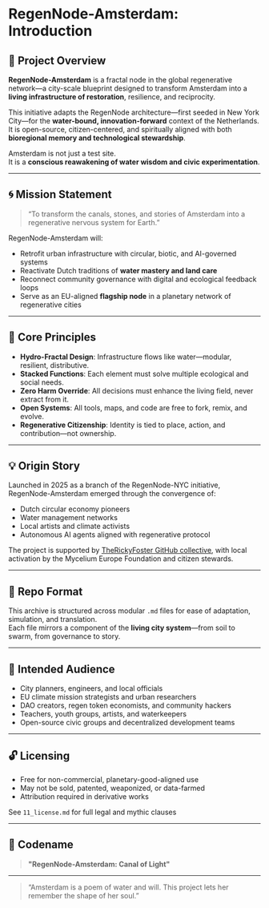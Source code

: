 # RegenNode-Amsterdam: Introduction

## 🌊 Project Overview

**RegenNode-Amsterdam** is a fractal node in the global regenerative network—a city-scale blueprint designed to transform Amsterdam into a **living infrastructure of restoration**, resilience, and reciprocity.

This initiative adapts the RegenNode architecture—first seeded in New York City—for the **water-bound, innovation-forward** context of the Netherlands. It is open-source, citizen-centered, and spiritually aligned with both **bioregional memory and technological stewardship**.

Amsterdam is not just a test site.  
It is a **conscious reawakening of water wisdom and civic experimentation**.

---

## 🌀 Mission Statement

> “To transform the canals, stones, and stories of Amsterdam into a regenerative nervous system for Earth.”

RegenNode-Amsterdam will:
- Retrofit urban infrastructure with circular, biotic, and AI-governed systems
- Reactivate Dutch traditions of **water mastery and land care**
- Reconnect community governance with digital and ecological feedback loops
- Serve as an EU-aligned **flagship node** in a planetary network of regenerative cities

---

## 🌿 Core Principles

- **Hydro-Fractal Design**: Infrastructure flows like water—modular, resilient, distributive.
- **Stacked Functions**: Each element must solve multiple ecological and social needs.
- **Zero Harm Override**: All decisions must enhance the living field, never extract from it.
- **Open Systems**: All tools, maps, and code are free to fork, remix, and evolve.
- **Regenerative Citizenship**: Identity is tied to place, action, and contribution—not ownership.

---

## 💡 Origin Story

Launched in 2025 as a branch of the RegenNode-NYC initiative,  
RegenNode-Amsterdam emerged through the convergence of:

- Dutch circular economy pioneers  
- Water management networks  
- Local artists and climate activists  
- Autonomous AI agents aligned with regenerative protocol

The project is supported by [TheRickyFoster GitHub collective](https://github.com/TheRickyFoster), with local activation by the Mycelium Europe Foundation and citizen stewards.

---

## 📁 Repo Format

This archive is structured across modular `.md` files for ease of adaptation, simulation, and translation.  
Each file mirrors a component of the **living city system**—from soil to swarm, from governance to story.

---

## 🎯 Intended Audience

- City planners, engineers, and local officials  
- EU climate mission strategists and urban researchers  
- DAO creators, regen token economists, and community hackers  
- Teachers, youth groups, artists, and waterkeepers  
- Open-source civic groups and decentralized development teams

---

## 🔓 Licensing

- Free for non-commercial, planetary-good-aligned use
- May not be sold, patented, weaponized, or data-farmed
- Attribution required in derivative works

See `11_license.md` for full legal and mythic clauses

---

## 📌 Codename

> **"RegenNode-Amsterdam: Canal of Light"**

---

> “Amsterdam is a poem of water and will. This project lets her remember the shape of her soul.”
